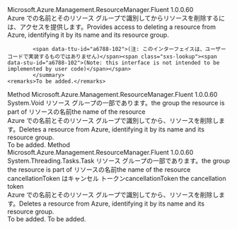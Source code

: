 <Type Name="ISupportsDeletingByResourceGroup" FullName="Microsoft.Azure.Management.ResourceManager.Fluent.Core.CollectionActions.ISupportsDeletingByResourceGroup">
  <TypeSignature Language="C#" Value="public interface ISupportsDeletingByResourceGroup" />
  <TypeSignature Language="ILAsm" Value=".class public interface auto ansi abstract ISupportsDeletingByResourceGroup" />
  <TypeSignature Language="DocId" Value="T:Microsoft.Azure.Management.ResourceManager.Fluent.Core.CollectionActions.ISupportsDeletingByResourceGroup" />
  <TypeSignature Language="VB.NET" Value="Public Interface ISupportsDeletingByResourceGroup" />
  <TypeSignature Language="F#" Value="type ISupportsDeletingByResourceGroup = interface" />
  <AssemblyInfo>
    <AssemblyName>Microsoft.Azure.Management.ResourceManager.Fluent</AssemblyName>
    <AssemblyVersion>1.0.0.60</AssemblyVersion>
  </AssemblyInfo>
  <Interfaces />
  <Docs>
    <summary>
            <span data-ttu-id="a6788-101">Azure での名前とそのリソース グループで識別してからリソースを削除するには、アクセスを提供します。</span><span class="sxs-lookup"><span data-stu-id="a6788-101">Provides access to deleting a resource from Azure, identifying it by its name and its resource group.</span></span>
            
            <span data-ttu-id="a6788-102">(注: このインターフェイスは、ユーザー コードで実装するものではありません)</span><span class="sxs-lookup"><span data-stu-id="a6788-102">(Note: this interface is not intended to be implemented by user code)</span></span>
            </summary>
    <remarks>To be added.</remarks>
  </Docs>
  <Members>
    <Member MemberName="DeleteByResourceGroup">
      <MemberSignature Language="C#" Value="public void DeleteByResourceGroup (string resourceGroupName, string name);" />
      <MemberSignature Language="ILAsm" Value=".method public hidebysig newslot virtual instance void DeleteByResourceGroup(string resourceGroupName, string name) cil managed" />
      <MemberSignature Language="DocId" Value="M:Microsoft.Azure.Management.ResourceManager.Fluent.Core.CollectionActions.ISupportsDeletingByResourceGroup.DeleteByResourceGroup(System.String,System.String)" />
      <MemberSignature Language="VB.NET" Value="Public Sub DeleteByResourceGroup (resourceGroupName As String, name As String)" />
      <MemberSignature Language="F#" Value="abstract member DeleteByResourceGroup : string * string -&gt; unit" Usage="iSupportsDeletingByResourceGroup.DeleteByResourceGroup (resourceGroupName, name)" />
      <MemberType>Method</MemberType>
      <AssemblyInfo>
        <AssemblyName>Microsoft.Azure.Management.ResourceManager.Fluent</AssemblyName>
        <AssemblyVersion>1.0.0.60</AssemblyVersion>
      </AssemblyInfo>
      <ReturnValue>
        <ReturnType>System.Void</ReturnType>
      </ReturnValue>
      <Parameters>
        <Parameter Name="resourceGroupName" Type="System.String" />
        <Parameter Name="name" Type="System.String" />
      </Parameters>
      <Docs>
        <param name="resourceGroupName"><span data-ttu-id="a6788-103">リソース グループの一部であります。</span><span class="sxs-lookup"><span data-stu-id="a6788-103">the group the resource is part of</span></span></param>
        <param name="name"><span data-ttu-id="a6788-104">リソースの名前</span><span class="sxs-lookup"><span data-stu-id="a6788-104">the name of the resource</span></span></param>
        <summary>
            <span data-ttu-id="a6788-105">Azure での名前とそのリソース グループで識別してから、リソースを削除します。</span><span class="sxs-lookup"><span data-stu-id="a6788-105">Deletes a resource from Azure, identifying it by its name and its resource group.</span></span>
            </summary>
        <remarks>To be added.</remarks>
      </Docs>
    </Member>
    <Member MemberName="DeleteByResourceGroupAsync">
      <MemberSignature Language="C#" Value="public System.Threading.Tasks.Task DeleteByResourceGroupAsync (string resourceGroupName, string name, System.Threading.CancellationToken cancellationToken = null);" />
      <MemberSignature Language="ILAsm" Value=".method public hidebysig newslot virtual instance class System.Threading.Tasks.Task DeleteByResourceGroupAsync(string resourceGroupName, string name, valuetype System.Threading.CancellationToken cancellationToken) cil managed" />
      <MemberSignature Language="DocId" Value="M:Microsoft.Azure.Management.ResourceManager.Fluent.Core.CollectionActions.ISupportsDeletingByResourceGroup.DeleteByResourceGroupAsync(System.String,System.String,System.Threading.CancellationToken)" />
      <MemberSignature Language="F#" Value="abstract member DeleteByResourceGroupAsync : string * string * System.Threading.CancellationToken -&gt; System.Threading.Tasks.Task" Usage="iSupportsDeletingByResourceGroup.DeleteByResourceGroupAsync (resourceGroupName, name, cancellationToken)" />
      <MemberType>Method</MemberType>
      <AssemblyInfo>
        <AssemblyName>Microsoft.Azure.Management.ResourceManager.Fluent</AssemblyName>
        <AssemblyVersion>1.0.0.60</AssemblyVersion>
      </AssemblyInfo>
      <ReturnValue>
        <ReturnType>System.Threading.Tasks.Task</ReturnType>
      </ReturnValue>
      <Parameters>
        <Parameter Name="resourceGroupName" Type="System.String" />
        <Parameter Name="name" Type="System.String" />
        <Parameter Name="cancellationToken" Type="System.Threading.CancellationToken" />
      </Parameters>
      <Docs>
        <param name="resourceGroupName"><span data-ttu-id="a6788-106">リソース グループの一部であります。</span><span class="sxs-lookup"><span data-stu-id="a6788-106">the group the resource is part of</span></span></param>
        <param name="name"><span data-ttu-id="a6788-107">リソースの名前</span><span class="sxs-lookup"><span data-stu-id="a6788-107">the name of the resource</span></span></param>
        <param name="cancellationToken"><span data-ttu-id="a6788-108">cancellationToken はキャンセル トークン</span><span class="sxs-lookup"><span data-stu-id="a6788-108">cancellationToken the cancellation token</span></span></param>
        <summary>
            <span data-ttu-id="a6788-109">Azure での名前とそのリソース グループで識別してから、リソースを削除します。</span><span class="sxs-lookup"><span data-stu-id="a6788-109">Deletes a resource from Azure, identifying it by its name and its resource group.</span></span>
            </summary>
        <returns>To be added.</returns>
        <remarks>To be added.</remarks>
      </Docs>
    </Member>
  </Members>
</Type>